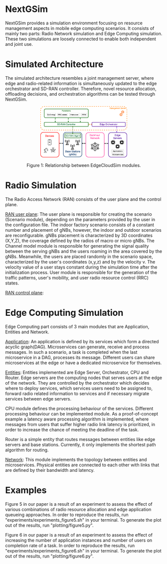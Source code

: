 # NextGSim

NextGSim provides a simulation environment focusing on resource management aspects in mobile edge computing scenarios. It consists of mainly two parts: Radio Network simulation and Edge Computing
simulation. These two simulations are loosely connected to enable both independent and joint use.

# Simulated Architecture

The simulated architecture resembles a joint management server, where edge and radio-related information is simultaneously updated 
to the edge orchestrator and SD-RAN controller. Therefore, novel resource allocation, offloading decisions, and orchestration algorithms can be tested through NextGSim. 

<p align="center">
  <img src="doc/Simulated_Architecture.png" width="55%">
  <p align="center">
    Figure 1: Relationship between EdgeCloudSim modules.
  </p>

# Radio Simulation
The Radio Access Network (RAN) consists of the user plane and the control plane. 

<ins>RAN user plane</ins>: The user plane is responsible for creating the scenario (</ins>Scenario</ins> module), depending on the parameters provided by the user in the 
configuration file. The indoor factory scenario consists of a constant number and placement of gNBs, however, the indoor and outdoor scenarios are reconfigurable.
gNBs placement is characterized by 3D coordinates (X,Y,Z), the coverage defined by the radios of macro or micro gNBs. The </ins>Channel model</ins> module is responsible for 
generating the signal quality between the serving gNBs and the users roaming in the area covered by the gNBs. 
Meanwhile, the users are placed randomly in the scenario space, characterized by the user's coordinates (x,y,z) and by the velocity v. The velocity value of a user stays constant
during the simulation time after the initialization process. </ins>User</ins> module is responsible for the generation of the traffic patterns, user's mobility, and user radio resource
control (RRC) states.

<ins>RAN control plane</ins>:


# Edge Computing Simulation
Edge Computing part consists of 3 main modules that are Application, Entities and
Network.

<ins>Application</ins>: An application is defined by its services which form a directed
acyclic graph(DAG). Microservices can generate, receive and process messages. In such a scenario, a task is completed
when the last microservice in a DAG, processes its message. Different users can share microservices at the edge or have
a dedicated microservice for themselves.

<ins>Entities</ins>: Entities implemented are Edge Server, Orchestrator, CPU and Router. Edge servers are the computing
nodes that serves users at the edge of the network. They are controlled by the orchestrator which decides where to deploy services,
which services users need to be assigned to, forward radio related information to services and if necessary migrate services
between edge servers. 

CPU module defines the processing behaviour of the services. Different processing behaviour can be implemented
module. As a proof-of-concept example a latency aware processing algorithm is implemented, where messages from users that suffer 
higher radio link latency is prioritized, in order to increase the chance of meeting the deadline of the task.

Router is a simple entity that routes messages between entities like edge servers and base stations. Currently, it only implements
the shortest path algorithm for routing.

<ins>Network</ins>: This module implements the topology between entities and microservices. Physical entities 
are connected to each other with links that are defined by their bandwidth and latency.

# Examples
Figure 5 in our paper is a result of an experiment to assess the effect of various combinations of radio resource allocation and 
edge application queueing approaches. In order to reproduce the results, run "experiments/experiments_figure5.sh" in your terminal.
To generate the plot out of the results, run "plotting/figure5.py".

Figure 6 in our paper is a result of an experiment to assess the effect of increasing the number of application instances 
and number of users on completion rate of a task. 
In order to reproduce the results, run "experiments/experiments_figure6.sh" in your terminal.
To generate the plot out of the results, run "plotting/figure6.py".



